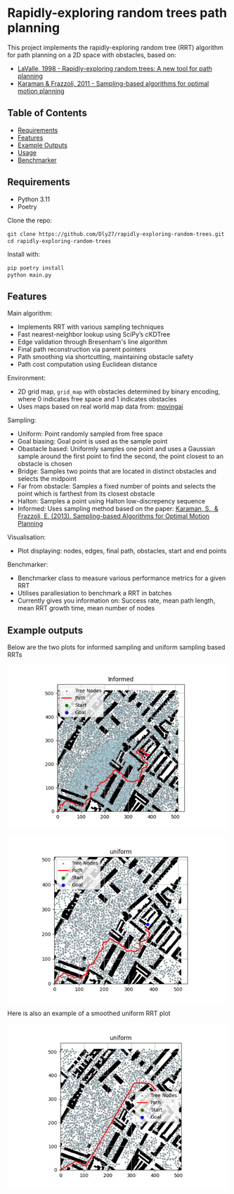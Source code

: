 # Rapidly-exploring random trees path planning

This project implements the rapidly-exploring random tree (RRT) algorithm for path planning on a 2D space with obstacles, based on:

- [LaValle, 1998 - Rapidly-exploring random trees: A new tool for path planning](https://msl.cs.illinois.edu/~lavalle/papers/Lav98c.pdf)
- [Karaman & Frazzoli, 2011 - Sampling-based algorithms for optimal motion planning](https://arxiv.org/pdf/1105.1186)
 
## Table of Contents

- [Requirements](#requirements)
- [Features](#features)
- [Example Outputs](#example-outputs)
- [Usage](#usage)
- [Benchmarker](#benchmarker)

## Requirements

- Python 3.11
- Poetry

Clone the repo:
```commandline
git clone https://github.com/Dly27/rapidly-exploring-random-trees.git
cd rapidly-exploring-random-trees
```

Install with: 
```commandline
pip poetry install
python main.py
```

## Features

Main algorithm:

- Implements RRT with various sampling techniques
- Fast nearest-neighbor lookup using SciPy’s cKDTree
- Edge validation through Bresenham's line algorithm
- Final path reconstruction via parent pointers
- Path smoothing via shortcutting, maintaining obstacle safety
- Path cost computation using Euclidean distance

Environment:

- 2D grid map, `grid_map` with obstacles determined by binary encoding, where 0 indicates free space and 1 indicates obstacles
- Uses maps based on real world map data from: [movingai](https://movingai.com/benchmarks/grids.html)

Sampling:

- Uniform: Point randomly sampled from free space
- Goal biasing: Goal point is used as the sample point
- Obastacle based: Uniformly samples one point and uses a Gaussian sample around the first point to find the second, the point closest to an obstacle is chosen
- Bridge: Samples two points that are located in distinct obstacles and selects the midpoint
- Far from obstacle: Samples a fixed number of points and selects the point which is farthest from its closest obstacle
- Halton: Samples a point using Halton low-discrepency sequence
- Informed: Uses sampling method based on the paper: [Karaman, S., & Frazzoli, E. (2013). Sampling-based Algorithms for Optimal Motion Planning](https://www.ri.cmu.edu/pub_files/2014/9/TR-2013-JDG003.pdf)

Visualisation:

- Plot displaying: nodes, edges, final path, obstacles, start and end points

Benchmarker:

- Benchmarker class to measure various performance metrics for a given RRT
- Utilises parallesiation to benchmark a RRT in batches
- Currently gives you information on: Success rate, mean path length, mean RRT growth time, mean number of nodes
  
## Example outputs

Below are the two plots for informed sampling and uniform sampling based RRTs

<p align="center">
  <img src="assets/Informed_plot.png" alt="Informed RRT" width="500">
</p>

<p align="center">
  <img src="assets/Uniform_plot.png" alt="Uniform RRT" width="500">
</p>

Here is also an example of a smoothed uniform RRT plot

<p align="center">
  <img src="assets/Uniform_smoothed_plot.png" alt="Smoothed Uniform RRT" width="500">
</p>




  
